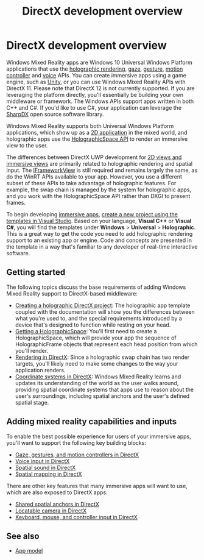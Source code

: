 ﻿---
title: DirectX development overview
description: 
author: 
ms.author: alexturn
ms.date: 2/28/2018
ms.topic: article
keywords: 
---



# DirectX development overview

Windows Mixed Reality apps are Windows 10 Universal Windows Platform applications that use the [holographic rendering](rendering.md), [gaze](gaze.md), [gesture](gestures.md), [motion controller](motion-controllers.md) and [voice](voice-input.md) APIs. You can create immersive apps using a game engine, such as [Unity](unity-development-overview.md), or you can use Windows Mixed Reality APIs with DirectX 11. Please note that DirectX 12 is not currently supported. If you are leveraging the platform directly, you'll essentially be building your own middleware or framework. The Windows APIs support apps written in both C++ and C#. If you'd like to use C#, your application can leverage the [SharpDX](http://sharpdx.org/) open source software library.

Windows Mixed Reality supports both Universal Windows Platform applications, which show up as a [2D application](building-2d-apps.md) in the mixed world, and holographic apps use the [HolographicSpace API](getting-a-holographicspace.md) to render an immersive view to the user.

The differences between DirectX UWP development for [2D views and immersive views](app-views.md) are primarily related to holographic rendering and spatial input. The [IFrameworkView](https://msdn.microsoft.com/en-us/library/windows/apps/windows.applicationmodel.core.iframeworkview.aspx) is still required and remains largely the same, as do the WinRT APIs available to your app. However, you use a different subset of these APIs to take advantage of holographic features. For example, the swap chain is managed by the system for holographic apps, and you work with the HolographicSpace API rather than DXGI to present frames.

To begin developing [immersive apps](app-model.md), [create a new project using the templates in Visual Studio](creating-a-holographic-directx-project.md). Based on your language, **Visual C++** or **Visual C#**, you will find the templates under **Windows** > **Universal** > **Holographic**. This is a great way to get the code you need to add holographic rendering support to an existing app or engine. Code and concepts are presented in the template in a way that's familiar to any developer of real-time interactive software.

## Getting started

The following topics discuss the base requirements of adding Windows Mixed Reality support to DirectX-based middleware:
* [Creating a holographic DirectX project](creating-a-holographic-directx-project.md): The holographic app template coupled with the documentation will show you the differences between what you're used to, and the special requirements introduced by a device that's designed to function while resting on your head.
* [Getting a HolographicSpace](getting-a-holographicspace.md): You'll first need to create a HolographicSpace, which will provide your app the sequence of HolographicFrame objects that represent each head position from which you'll render.
* [Rendering in DirectX](rendering-in-directx.md): Since a holographic swap chain has two render targets, you'll likely need to make some changes to the way your application renders.
* [Coordinate systems in DirectX](coordinate-systems-in-directx.md): Windows Mixed Reality learns and updates its understanding of the world as the user walks around, providing spatial coordinate systems that apps use to reason about the user's surroundings, including spatial anchors and the user's defined spatial stage.

## Adding mixed reality capabilities and inputs

To enable the best possible experience for users of your immersive apps, you'll want to support the following key building blocks:
* [Gaze, gestures, and motion controllers in DirectX](gaze,-gestures,-and-motion-controllers-in-directx.md)
* [Voice input in DirectX](voice-input-in-directx.md)
* [Spatial sound in DirectX](spatial-sound-in-directx.md)
* [Spatial mapping in DirectX](spatial-mapping-in-directx.md)

There are other key features that many immersive apps will want to use, which are also exposed to DirectX apps:
* [Shared spatial anchors in DirectX](shared-spatial-anchors-in-directx.md)
* [Locatable camera in DirectX](locatable-camera-in-directx.md)
* [Keyboard, mouse, and controller input in DirectX](keyboard,-mouse,-and-controller-input-in-directx.md)

## See also
* [App model](app-model.md)